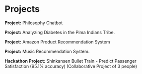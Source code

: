 # Projects
**Project:** Philosophy Chatbot

**Project:** Analyzing Diabetes in the Pima Indians Tribe.

**Project:** Amazon Product Recommendation System

**Project:** Music Recommendation System.

**Hackathon Project:** Shinkansen Bullet Train - Predict Passenger Satisfaction (95.1% accuracy) (Collaborative Project of 3 people)

